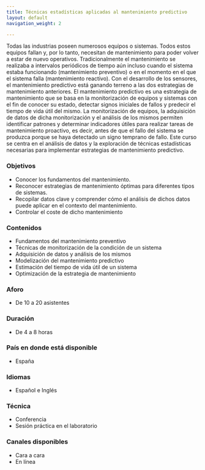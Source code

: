 ```yaml
---
title: Técnicas estadísticas aplicadas al mantenimiento predictivo
layout: default
navigation_weight: 2

---
```


Todas las industrias poseen numerosos equipos o sistemas. Todos estos equipos fallan y, por lo tanto, necesitan de mantenimiento para poder volver a estar de nuevo operativos. Tradicionalmente el mantenimiento se realizaba a intervalos periódicos de tiempo aún incluso cuando el sistema estaba funcionando (mantenimiento preventivo) o en el momento en el que el sistema falla (mantenimiento reactivo).  Con el desarrollo de los sensores, el mantenimiento predictivo está ganando terreno a las dos estrategias de mantenimiento anteriores. El mantenimiento predictivo es una estrategia de mantenimiento que se basa en la monitorización de equipos y sistemas con el fin de conocer su estado, detectar signos iniciales de fallos y predecir el tiempo de vida útil del mismo. La monitorización de equipos, la adquisición de datos de dicha monitorización y el análisis de los mismos permiten identificar patrones y determinar indicadores útiles para realizar tareas de mantenimiento proactivo, es decir, antes de que el fallo del sistema se produzca porque se haya detectado un signo temprano de fallo. Este curso se centra en el análisis de datos  y la exploración de técnicas estadísticas necesarias para implementar estrategias de mantenimiento predictivo.



### Objetivos
-  Conocer los fundamentos del mantenimiento. 
-  Reconocer estrategias de mantenimiento óptimas para diferentes tipos de sistemas. 
-  Recopilar datos clave y comprender cómo el análisis de dichos datos puede aplicar en el contexto del mantenimiento. 
-  Controlar el coste de dicho mantenimiento

### Contenidos
- Fundamentos del mantenimiento preventivo 
- Técnicas de monitorización de la condición de un sistema
- Adquisición de datos y análisis de los mismos 
- Modelización del mantenimiento predictivo
- Estimación del tiempo de vida útil de un sistema
- Optimización de la estrategia de mantenimiento

### Aforo
- De 10 a 20 asistentes

### Duración
- De 4 a 8 horas

### País en donde está disponible
- España

### Idiomas
- Español e Inglés

### Técnica
- Conferencia
- Sesión práctica en el laboratorio

### Canales disponibles
- Cara a cara
- En línea


